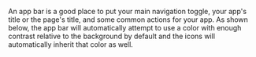 An app bar is a good place to put your main navigation toggle, your app's title
or the page's title, and some common actions for your app. As shown below, the
app bar will automatically attempt to use a color with enough contrast relative
to the background by default and the icons will automatically inherit that color
as well.
